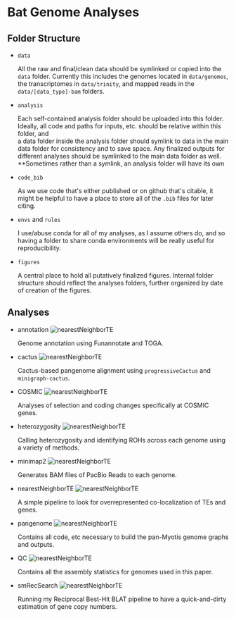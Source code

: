 Bat Genome Analyses
===================

Folder Structure
------------------

- `data`

  All the raw and final/clean data should be symlinked or copied into the `data` folder. 
  Currently this includes the genomes located in `data/genomes`, the transcriptomes 
  in `data/trinity`, and mapped reads in the `data/[data_type]-bam` folders.

- `analysis`

  Each self-contained analysis folder should be uploaded into this folder. Ideally,
  all code and paths for inputs, etc. should be relative within this folder, and  
  a data folder inside the analysis folder should symlink to data in the main data 
  folder for consistency and to save space. Any finalized outputs for different 
  analyses should be symlinked to the main data folder as well.
  **Sometimes rather than a symlink, an analysis folder will have its own 

- `code_bib`

  As we use code that's either published or on github that's citable, it might be 
  helpful to have a place to store all of the `.bib` files for later citing. 
  
- `envs` and `rules`

  I use/abuse conda for all of my analyses, as I assume others do, and so having a 
  folder to share conda environments will be really useful for reproducibility.
  
- `figures`
  
  A central place to hold all putatively finalized figures. 
  Internal folder structure should reflect the analyses folders, further organized by
  date of creation of the figures.

Analyses
--------

- annotation  ![nearestNeighborTE](https://img.shields.io/badge/Status-Ongoing-yellow)
  
  Genome annotation using Funannotate and TOGA.

- cactus  ![nearestNeighborTE](https://img.shields.io/badge/Status-Pending-blue)
  
  Cactus-based pangenome alignment using `progressiveCactus` and `minigraph-cactus`.

- COSMIC  ![nearestNeighborTE](https://img.shields.io/badge/Status-Pending-blue)
  
  Analyses of selection and coding changes specifically at COSMIC genes.

- heterozygosity  ![nearestNeighborTE](https://img.shields.io/badge/Status-Verify-red)
  
  Calling heterozygosity and identifying ROHs across each genome using a variety of methods.

- minimap2  ![nearestNeighborTE](https://img.shields.io/badge/Status-Done-green)
  
  Generates BAM files of PacBio Reads to each genome.
  
- nearestNeighborTE	![nearestNeighborTE](https://img.shields.io/badge/Status-Pending-blue)

  A simple pipeline to look for overrepresented co-localization of TEs and genes.

- pangenome  ![nearestNeighborTE](https://img.shields.io/badge/Status-Pending-blue)

  Contains all code, etc necessary to build the pan-Myotis genome graphs and outputs.

- QC  ![nearestNeighborTE](https://img.shields.io/badge/Status-Ongoing-yellow)
  
  Contains all the assembly statistics for genomes used in this paper.

- smRecSearch  ![nearestNeighborTE](https://img.shields.io/badge/Status-Verify-red)
  
  Running my Reciprocal Best-Hit BLAT pipeline to have a quick-and-dirty estimation of gene copy numbers.
